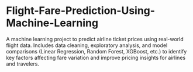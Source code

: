 # Flight-Fare-Prediction-Using-Machine-Learning
A machine learning project to predict airline ticket prices using real-world flight data. Includes data cleaning, exploratory analysis, and model comparisons (Linear Regression, Random Forest, XGBoost, etc.) to identify key factors affecting fare variation and improve pricing insights for airlines and travelers.
